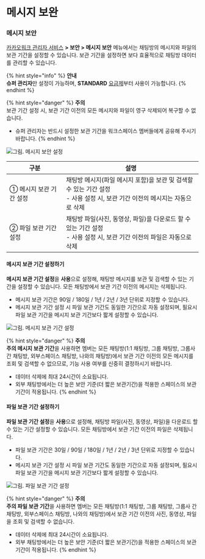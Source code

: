 # 메시지 보완

### 메시지 보안

[카카오워크 관리자 서비스](https://admin.kakaowork.com/) **> 보안 > 메시지 보안** 메뉴에서는 채팅방의 메시지와 파일의 보관 기간을 설정할 수 있습니다. 보관 기간을 설정하면 보다 효율적으로 채팅방 데이터를 관리할 수 있습니다.

{% hint style="info" %}
**안내**\
**슈퍼 관리자**만 설정이 가능하며, **STANDARD** [요금제](https://www.kakaowork.com/pricing)부터 사용이 가능합니다.
{% endhint %}

{% hint style="danger" %}
**주의**\
보관 기간 설정 시, 보관 기간 이전의 모든 메시지와 파일이 영구 삭제되어 복구할 수 없습니다.

* 슈퍼 관리자는 반드시 설정한 보관 기간을 워크스페이스 멤버들에게 공유해 주시기 바랍니다.
{% endhint %}

![그림. 메시지 보안 설정](https://s3-us-west-2.amazonaws.com/secure.notion-static.com/596eb064-5cf7-4e7e-8f6b-7e4d873ffdf1/%E1%84%86%E1%85%A6%E1%84%89%E1%85%B5%E1%84%8C%E1%85%B5\_%E1%84%87%E1%85%A9%E1%84%8B%E1%85%A1%E1%86%AB\_%E1%84%89%E1%85%A5%E1%86%AF%E1%84%8C%E1%85%A5%E1%86%BC.png)


| 구분 | 설명 |
| --- | --- |
| ① 메시지 보관 기간 설정 | 채팅방 메시지(파일 메시지 포함)을 보관 및 검색할 수 있는 기간 설정<br>- 사용 설정 시, 보관 기간 이전의 메시지는 자동으로 삭제 |
| ② 파일 보관 기간 설정 | 채팅방 파일(사진, 동영상, 파일)을 다운로드 할 수 있는 기간 설정<br>- 사용 설정 시, 보관 기간 이전의 파일은 자동으로 삭제 |

#### 메시지 보관 기간 설정하기

**메시지 보관 기간 설정**을 **사용**으로 설정해, 채팅방 메시지를 보관 및 검색할 수 있는 기간을 설정할 수 있습니다. 모든 채팅방에서 보관 기간 이전의 메시지는 삭제됩니다.

* 메시지 보관 기간은 90일 / 180일 / 1년 / 2년 / 3년 단위로 지정할 수 있습니다.
* 메시지 보관 기간 설정 시 파일 보관 기간도 동일한 기간으로 자동 설정되며, 필요시 파일 보관 기간을 메시지 보관 기간보다 짧게 설정할 수 있습니다.

![그림. 메시지 보관 기간 설정](https://s3-us-west-2.amazonaws.com/secure.notion-static.com/b9711d3d-43b2-463b-8eb2-194ce11ba583/%E1%84%86%E1%85%A6%E1%84%89%E1%85%B5%E1%84%8C%E1%85%B5\_%E1%84%87%E1%85%A9%E1%84%80%E1%85%AA%E1%86%AB\_%E1%84%80%E1%85%B5%E1%84%80%E1%85%A1%E1%86%AB\_%E1%84%89%E1%85%A5%E1%86%AF%E1%84%8C%E1%85%A5%E1%86%BC.png)



{% hint style="danger" %}
**주의**\
**주의 메시지 보관 기간**을 사용하면 멤버는 모든 채팅방(1:1 채팅방, 그룹 채팅방, 그룹사 간 채팅방, 외부스페이스 채팅방, 나와의 채팅방)에서 보관 기간 이전의 모든 메시지를 조회 및 검색할 수 없으므로, 기능 사용 여부를 신중히 결정하시기 바랍니다.

* 데이터 삭제에 최대 24시간이 소요됩니다.
* 외부 채팅방에서는 더 높은 보안 기준(더 짧은 보관기간)을 적용한 스페이스의 보관 기간이 적용됩니다.
{% endhint %}

#### 파일 보관 기간 설정하기

**파일 보관 기간 설정**을 **사용**으로 설정해, 채팅방 파일(사진, 동영상, 파일)을 다운로드 할 수 있는 기간 설정할 수 있습니다. 모든 채팅방에서 보관 기간 이전의 파일은 삭제됩니다.

* 파일 보관 기간은 30일 / 90일 / 180일 / 1년 / 2년 / 3년 단위로 지정할 수 있습니다.
* 메시지 보관 기간 설정 시 파일 보관 기간도 동일한 기간으로 자동 설정되며, 필요시 파일 보관 기간을 메시지 보관 기간보다 짧게 설정할 수 있습니다.

![그림. 파일 보관 기간 설정](https://s3-us-west-2.amazonaws.com/secure.notion-static.com/9057e997-13db-4fb8-b614-a511a03b0618/%E1%84%91%E1%85%A1%E1%84%8B%E1%85%B5%E1%86%AF\_%E1%84%87%E1%85%A9%E1%84%80%E1%85%AA%E1%86%AB\_%E1%84%80%E1%85%B5%E1%84%80%E1%85%A1%E1%86%AB\_%E1%84%89%E1%85%A5%E1%86%AF%E1%84%8C%E1%85%A5%E1%86%BC.png)


{% hint style="danger" %}
**주의**\
**주의 파일 보관 기간**을 사용하면 멤버는 모든 채팅방(1:1 채팅방, 그룹 채팅방, 그룹사 간 채팅방, 외부스페이스 채팅방, 나와의 채팅방)에서 보관 기간 이전의 사진, 동영상, 파일을 조회 및 검색할 수 없습니다.

* 데이터 삭제에 최대 24시간이 소요됩니다.
* 외부 채팅방에서는 더 높은 보안 기준(더 짧은 보관기간)을 적용한 스페이스의 보관 기간이 적용됩니다.
{% endhint %}
